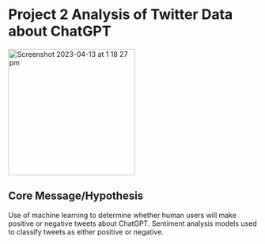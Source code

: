 # Project 2 Analysis of Twitter Data about ChatGPT

<img width="256" alt="Screenshot 2023-04-13 at 1 18 27 pm" src="https://user-images.githubusercontent.com/119761709/231640366-1e48ef24-a1f4-47c5-b251-fd0d5a9529bd.png">

## Core Message/Hypothesis

Use of machine learning to determine whether human users will make positive or negative tweets about ChatGPT.  Sentiment analysis models used to classify tweets as either positive or negative.


